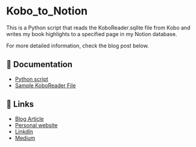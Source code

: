 # Kobo_to_Notion
This is a Python script that reads the KoboReader.sqlite file from Kobo and writes my book highlights to a specified page in my Notion database. 

For more detailed information, check the blog post below.

## 📁 Documentation

- [Python script](https://github.com/MPCaloba/Kobo_to_Notion/blob/main/Kobo_to_Notion.py)
- [Sample KoboReader File](https://github.com/MPCaloba/Kobo_to_Notion/blob/main/KoboReader.sqlite)

## 🔗 Links
- [Blog Article](https://medium.com/@marco_caloba/48ba2c0bb05d)
- [Personal website](https://mcaloba-04272.stackbit.app/)
- [LinkdIn](https://www.linkedin.com/in/marcocaloba/)
- [Medium](https://medium.com/@marco_caloba)
